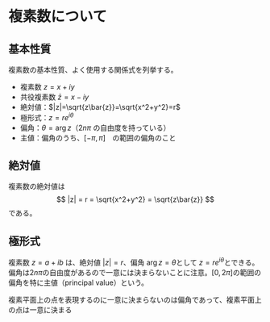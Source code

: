 
# 複素数について

## 基本性質

複素数の基本性質、よく使用する関係式を列挙する。

- 複素数 $z=x+iy$
- 共役複素数 $\bar{z} =x-iy$
- 絶対値：$|z|=\sqrt{z\bar{z}}=\sqrt{x^2+y^2}=r$
- 極形式：$z=re^{i\theta}$
- 偏角：$\theta=\arg z$（$2n\pi$ の自由度を持っている）
- 主値：偏角のうち、$[-\pi,\pi]$　の範囲の偏角のこと


## 絶対値

複素数の絶対値は
$$
|z| = r = \sqrt{x^2+y^2} = \sqrt{z\bar{z}}
$$
である。


## 極形式

複素数 $z=a+ib$ は、絶対値 $|z|=r$、偏角 $\arg z=\theta$として $z=re^{i\theta}$とできる。偏角は$2n\pi$の自由度があるので一意には決まらないことに注意。$[0,2\pi]$の範囲の偏角を特に主値（principal value）という。

複素平面上の点を表現するのに一意に決まらないのは偏角であって、複素平面上の点は一意に決まる